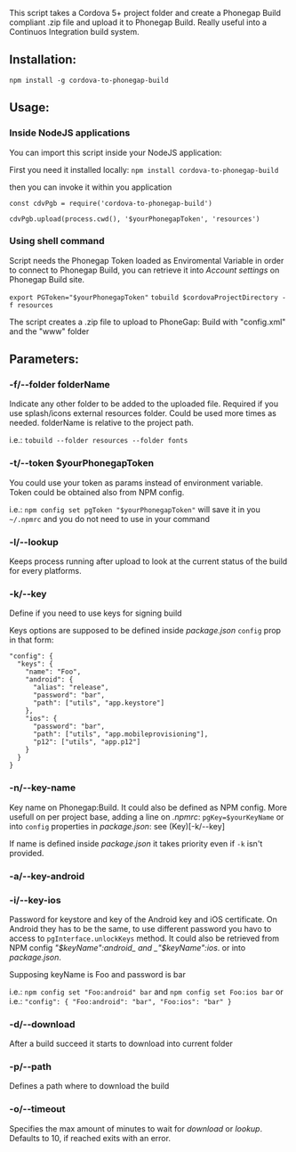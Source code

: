 This script takes a Cordova 5+ project folder and create a Phonegap Build compliant .zip file and upload it to Phonegap Build.
Really useful into a Continuos Integration build system.

## Installation:
`npm install -g cordova-to-phonegap-build`

## Usage:

### Inside NodeJS applications
You can import this script inside your NodeJS application:

First you need it installed locally:
`npm install cordova-to-phonegap-build`

then you can invoke it within you application

```
const cdvPgb = require('cordova-to-phonegap-build')

cdvPgb.upload(process.cwd(), '$yourPhonegapToken', 'resources')
```

### Using shell command

Script needs the Phonegap Token loaded as Enviromental Variable in order to connect to Phonegap Build, you can retrieve it into _Account settings_ on Phonegap Build site.

`export PGToken="$yourPhonegapToken"`
`tobuild $cordovaProjectDirectory -f resources`

The script creates a .zip file to upload to PhoneGap: Build with "config.xml" and the "www" folder


## Parameters:

### -f/--folder folderName
Indicate any other folder to be added to the uploaded file. Required if you use splash/icons external resources folder.
Could be used more times as needed. folderName is relative to the project path.

i.e.: `tobuild --folder resources --folder fonts`

### -t/--token $yourPhonegapToken
You could use your token as params instead of environment variable.  
Token could be obtained also from NPM config.

i.e.: `npm config set pgToken "$yourPhonegapToken"`
will save it in you `~/.npmrc` and you do not need to use in your command

### -l/--lookup
Keeps process running after upload to look at the current status of the build for every platforms.

### -k/--key
Define if you need to use keys for signing build

Keys options are supposed to be defined inside _package.json_ `config` prop in that form:
```
"config": {
  "keys": {
    "name": "Foo",
    "android": {
      "alias": "release",
      "password": "bar",
      "path": ["utils", "app.keystore"]
    },
    "ios": {
      "password": "bar",
      "path": ["utils", "app.mobileprovisioning"],
      "p12": ["utils", "app.p12"]
    }
  }
}
```


### -n/--key-name
Key name on Phonegap:Build.
It could also be defined as NPM config.
More usefull on per project base, adding a line on _.npmrc_: `pgKey=$yourKeyName` or
into `config` properties in _package.json_: see (Key)[-k/--key]

If name is defined inside _package.json_ it takes priority even if `-k` isn't provided.

### -a/--key-android
### -i/--key-ios
Password for keystore and key of the Android key and iOS certificate.
On Android they has to be the same, to use different password you havo to access to `pgInterface.unlockKeys` method.
It could also be retrieved from NPM config _"$keyName":android_ and _"$keyName":ios_. or into _package.json_.

Supposing keyName is Foo and password is bar

i.e.: `npm config set "Foo:android" bar` and `npm config set Foo:ios bar`
or
i.e.: `"config": { "Foo:android": "bar", "Foo:ios": "bar" }`

### -d/--download
After a build succeed it starts to download into current folder

### -p/--path
Defines a path where to download the build

### -o/--timeout
Specifies the max amount of minutes to wait for _download_ or _lookup_. Defaults to 10, if reached exits with an error.